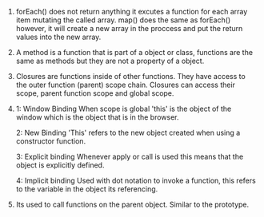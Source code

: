 1. forEach() does not return anything it excutes a function for each array item mutating the called array. map() does the same as forEach() however, it will create a new array in the proccess and put the return values into the new array.

2. A method is a function that is part of a object or class, functions are the same as methods but they are not a property of a object.

3. Closures are functions inside of other functions. They have access to the outer function (parent) scope chain. Closures can access their scope, parent function scope and global scope.


4.  1: Window Binding
When scope is global 'this' is the object of the window which is the object that is in the browser.
    
    2: New Binding
'This' refers to the new object created when using a constructor function.
    
    3: Explicit binding
Whenever apply or call is used this means that the object is explicitly defined.
    
    4: Implicit binding
Used with dot notation to invoke a function, this refers to the variable in the object its referencing.

5. Its used to call functions on the parent object. Similar to the prototype.
